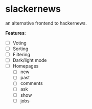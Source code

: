 # slackernews

an alternative frontend to hackernews.

**Features**:

- [ ] Voting
- [ ] Sorting
- [ ] Filtering
- [ ] Dark/light mode
- [ ] Homepages 
   - [ ] new 
   - [ ] past 
   - [ ] comments 
   - [ ] ask 
   - [ ] show 
   - [ ] jobs
